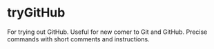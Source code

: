# tryGitHub
For trying out GitHub. Useful for new comer to Git and GitHub. Precise commands with short comments and instructions.
